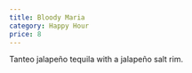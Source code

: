 ```yaml
---
title: Bloody Maria
category: Happy Hour
price: 8
---
```


Tanteo jalapeño tequila with a jalapeño salt rim.
